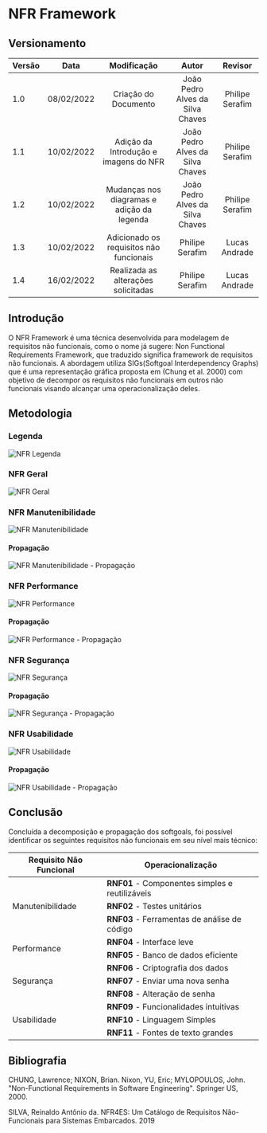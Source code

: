 # NFR Framework

## Versionamento

| Versão |    Data    |                Modificação                 |              Autor               |     Revisor     |
| ------ | :--------: | :----------------------------------------: | :------------------------------: | :-------------: |
| 1.0    | 08/02/2022 |            Criação do Documento            | João Pedro Alves da Silva Chaves | Philipe Serafim |
| 1.1    | 10/02/2022 |   Adição da Introdução e imagens do NFR    | João Pedro Alves da Silva Chaves | Philipe Serafim |
| 1.2    | 10/02/2022 | Mudanças nos diagramas e adição da legenda | João Pedro Alves da Silva Chaves | Philipe Serafim |
| 1.3    | 10/02/2022 |  Adicionado os requisitos não funcionais   |         Philipe Serafim          |  Lucas Andrade  |
| 1.4    | 16/02/2022 |    Realizada as alterações solicitadas     |         Philipe Serafim          |  Lucas Andrade  |

<!-- NÃO ESQUECER DE ADICIONAR AO "/_sidebar.md" -->

## Introdução

O NFR Framework é uma técnica desenvolvida para modelagem de requisitos não funcionais, como o nome já sugere: Non Functional Requirements Framework, que traduzido significa framework de requisitos não funcionais. A abordagem utiliza SIGs(Softgoal Interdependency Graphs) que é uma representação gráfica proposta em (Chung et al. 2000) com objetivo de decompor os requisitos não funcionais em outros não funcionais visando alcançar uma operacionalização deles.

## Metodologia

### Legenda

![NFR Legenda](../../assets/images/NFR-Chapa-Quente-Legenda.drawio.png)

### NFR Geral

![NFR Geral](../../assets/images/NFR-Chapa-Quente-Geral.drawio.png)

### NFR Manutenibilidade

![NFR Manutenibilidade](../../assets/images/NFR-Chapa-Quente-Manutenibilidade.drawio.png)

#### Propagação

![NFR Manutenibilidade - Propagação](../../assets/images/NFR-Chapa-Quente-Manutenibilidade_Propagação.drawio.png)

### NFR Performance

![NFR Performance](../../assets/images/NFR-Chapa-Quente-Performance.drawio.png)

#### Propagação

![NFR Performance - Propagação](../../assets/images/NFR-Chapa-Quente-Performance_Propagação.drawio.png)

### NFR Segurança

![NFR Segurança](../../assets/images/NFR-Chapa-Quente-Segurança.drawio.png)

#### Propagação

![NFR Segurança - Propagação](../../assets/images/NFR-Chapa-Quente-Segurança_Propagação.drawio.png)

### NFR Usabilidade

![NFR Usabilidade](../../assets/images/NFR-Chapa-Quente-Usabilidade.drawio.png)

#### Propagação

![NFR Usabilidade - Propagação](../../assets/images/NFR-Chapa-Quente-Usabilidade_Propagação.drawio.png)

## Conclusão

Concluída a decomposição e propagação dos softgoals, foi possível identificar os seguintes requisitos não funcionais em seu nível mais técnico:

<table thead>
  <tr>
    <th >Requisito Não Funcional</th>
    <th >Operacionalização</th>
  </tr>
</thead>
<tbody>
  <tr>
    <td  rowspan="3">Manutenibilidade</td>
    <td ><strong>RNF01</strong> - Componentes simples e reutilizáveis</td>
  </tr>
  <tr>
    <td ><strong>RNF02</strong> - Testes unitários</td>
  </tr>
  <tr>
    <td ><strong>RNF03</strong> - Ferramentas de análise de código</td>
  </tr>
  <tr>
    <td  rowspan="2">Performance</td>
    <td ><strong>RNF04</strong> - Interface leve</td>
  </tr>
  <tr>
    <td ><strong>RNF05</strong> - Banco de dados eficiente</td>
  </tr>
  <tr>
    <td  rowspan="3">Segurança</td>
    <td ><strong>RNF06</strong> - Criptografia dos dados</td>
  </tr>
  <tr>
    <td ><strong>RNF07</strong> - Enviar uma nova senha</td>
  </tr>
  <tr>
    <td ><strong>RNF08</strong> - Alteração de senha</td>
  </tr>
  <tr>
    <td  rowspan="3">Usabilidade</td>
    <td ><strong>RNF09</strong> - Funcionalidades intuitivas</td>
  </tr>
  <tr>
    <td ><strong>RNF10</strong> - Linguagem Simples</td>
  </tr>
  <tr>
    <td ><strong>RNF11</strong> - Fontes de texto grandes</td>
  </tr>
</tbody>
</table>

## Bibliografia

CHUNG, Lawrence; NIXON, Brian. Nixon, YU, Eric; MYLOPOULOS, John. "Non-Functional Requirements in Software Engineering". Springer US, 2000.

SILVA, Reinaldo Antônio da. NFR4ES: Um Catálogo de Requisitos Não-Funcionais para Sistemas Embarcados. 2019

